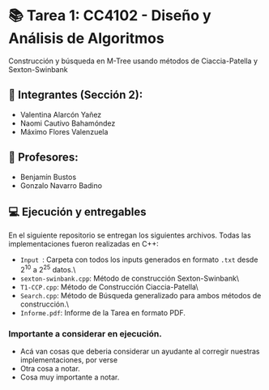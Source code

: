 # 📚 Tarea 1: CC4102 - Diseño y Análisis de Algoritmos

Construcción y búsqueda en M-Tree usando métodos de Ciaccia-Patella y Sexton-Swinbank

## 👤 Integrantes (Sección 2): 
- Valentina Alarcón Yañez 
- Naomi Cautivo Bahamóndez 
- Máximo Flores Valenzuela

## 👤 Profesores:
- Benjamín Bustos
- Gonzalo Navarro Badino

## 💻 Ejecución y entregables
En el siguiente repositorio se entregan los siguientes archivos. Todas las implementaciones fueron realizadas en C++:

- `Input `: Carpeta con todos los inputs generados en formato `.txt` desde $2^{10}$ a $2^{25}$ datos.\
- `sexton-swinbank.cpp`: Método de construcción Sexton-Swinbank\
- `T1-CCP.cpp`: Método de Construcción Ciaccia-Patella\
- `Search.cpp`: Método de Búsqueda generalizado para ambos métodos de construcción.\
- `Informe.pdf`: Informe de la Tarea en formato PDF.
### Importante a considerar en ejecución.
- Acá van cosas que deberia considerar un ayudante al corregir nuestras implementaciones, por verse
- Otra cosa a notar.
- Cosa muy importante a notar.
